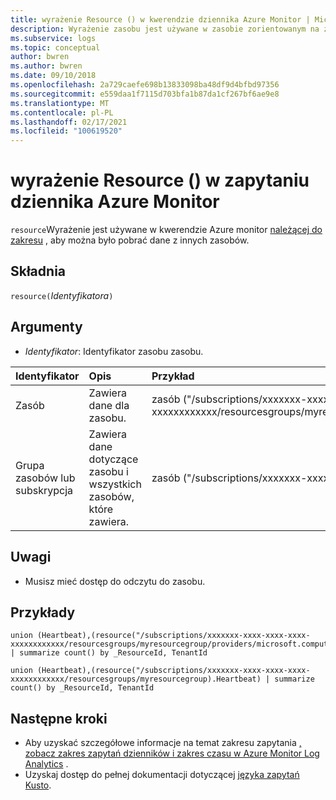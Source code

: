 ```yaml
---
title: wyrażenie Resource () w kwerendzie dziennika Azure Monitor | Microsoft Docs
description: Wyrażenie zasobu jest używane w zasobie zorientowanym na zasoby Azure Monitor zapytania dziennika do pobierania danych z wielu zasobów.
ms.subservice: logs
ms.topic: conceptual
author: bwren
ms.author: bwren
ms.date: 09/10/2018
ms.openlocfilehash: 2a729caefe698b13833098ba48df9d4bfbd97356
ms.sourcegitcommit: e559daa1f7115d703bfa1b87da1cf267bf6ae9e8
ms.translationtype: MT
ms.contentlocale: pl-PL
ms.lasthandoff: 02/17/2021
ms.locfileid: "100619520"
---
```

# <a name="resource-expression-in-azure-monitor-log-query"></a>wyrażenie Resource () w zapytaniu dziennika Azure Monitor

`resource`Wyrażenie jest używane w kwerendzie Azure monitor [należącej do zakresu](scope.md#query-scope) , aby można było pobrać dane z innych zasobów. 


## <a name="syntax"></a>Składnia

`resource(`*Identyfikatora*`)`

## <a name="arguments"></a>Argumenty

- *Identyfikator*: Identyfikator zasobu zasobu.

| Identyfikator | Opis | Przykład
|:---|:---|:---|
| Zasób | Zawiera dane dla zasobu. | zasób ("/subscriptions/xxxxxxx-xxxx-xxxx-xxxx-xxxxxxxxxxxx/resourcesgroups/myresourcegroup/Providers/Microsoft.COMPUTE/virtualmachines/MyVM") |
| Grupa zasobów lub subskrypcja | Zawiera dane dotyczące zasobu i wszystkich zasobów, które zawiera.  | zasób ("/subscriptions/xxxxxxx-xxxx-xxxx-xxxx-xxxxxxxxxxxx/resourcesgroups/myresourcegroup") |


## <a name="notes"></a>Uwagi

* Musisz mieć dostęp do odczytu do zasobu.


## <a name="examples"></a>Przykłady

```Kusto
union (Heartbeat),(resource("/subscriptions/xxxxxxx-xxxx-xxxx-xxxx-xxxxxxxxxxxx/resourcesgroups/myresourcegroup/providers/microsoft.compute/virtualmachines/myvm").Heartbeat) | summarize count() by _ResourceId, TenantId
```
```Kusto
union (Heartbeat),(resource("/subscriptions/xxxxxxx-xxxx-xxxx-xxxx-xxxxxxxxxxxx/resourcesgroups/myresourcegroup).Heartbeat) | summarize count() by _ResourceId, TenantId
```


## <a name="next-steps"></a>Następne kroki

- Aby uzyskać szczegółowe informacje na temat zakresu zapytania [, zobacz zakres zapytań dzienników i zakres czasu w Azure Monitor Log Analytics](scope.md) .
- Uzyskaj dostęp do pełnej dokumentacji dotyczącej [języka zapytań Kusto](/azure/kusto/query/).
